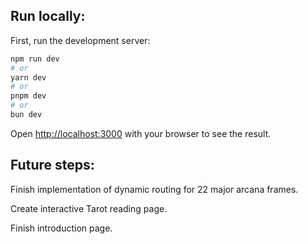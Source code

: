 ## Run locally:

First, run the development server:

```bash
npm run dev
# or
yarn dev
# or
pnpm dev
# or
bun dev
```

Open [http://localhost:3000](http://localhost:3000) with your browser to see the result.

## Future steps:

Finish implementation of dynamic routing for 22 major arcana frames.

Create interactive Tarot reading page.

Finish introduction page.

